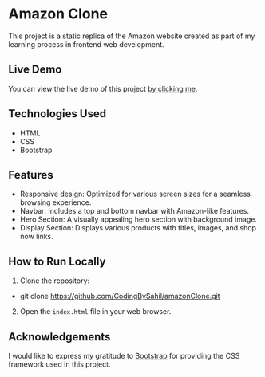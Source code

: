# Amazon Clone

This project is a static replica of the Amazon website created as part of my learning process in frontend web development.

## Live Demo

You can view the live demo of this project [by clicking me](https://codingbysahil.github.io/amazonClone/).

## Technologies Used

- HTML
- CSS
- Bootstrap

## Features

- Responsive design: Optimized for various screen sizes for a seamless browsing experience.
- Navbar: Includes a top and bottom navbar with Amazon-like features.
- Hero Section: A visually appealing hero section with background image.
- Display Section: Displays various products with titles, images, and shop now links.

## How to Run Locally

1. Clone the repository:
- git clone https://github.com/CodingBySahil/amazonClone.git

2. Open the `index.html` file in your web browser.

## Acknowledgements

I would like to express my gratitude to [Bootstrap](https://getbootstrap.com/) for providing the CSS framework used in this project.
